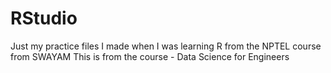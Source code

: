 # RStudio
Just my practice files I made when I was learning R from the NPTEL course from SWAYAM
This is from the course - Data Science for Engineers
